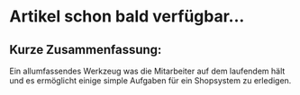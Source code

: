 # Artikel schon bald verfügbar...

## Kurze Zusammenfassung:
Ein allumfassendes Werkzeug was die Mitarbeiter auf dem laufendem hält und es ermöglicht einige simple Aufgaben für ein Shopsystem zu erledigen.